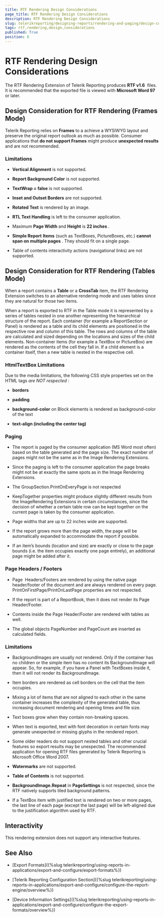 ```yaml
---
title: RTF Rendering Design Considerations
page_title: RTF Rendering Design Considerations 
description: RTF Rendering Design Considerations
slug: telerikreporting/designing-reports/rendering-and-paging/design-considerations-for-report-rendering/rtf-rendering-design-considerations
tags: rtf,rendering,design,considerations
published: True
position: 6
---
```


# RTF Rendering Design Considerations



The RTF Rendering Extension of Telerik Reporting produces __RTF v1.6__  files. It         is recommended that the exported file is viewed with __Microsoft Word 97__  or later.       

## Design Consideration for RTF Rendering (Frames Mode)

Telerik Reporting relies on __Frames__  to a achieve a WYSIWYG layout           and preserve the original report outlook as much as possible. Consumer applications that           __do not support Frames__  might produce __unexpected results__            and are not recommended.         

### Limitations

*  __Vertical Alignment__  is not supported.

*  __Report Background Color__  is not supported.

*  __TextWrap = false__  is not supported.

*  __Inset and Outset Borders__  are not supported.

*  __Rotated Text__  is rendered by an image.

*  __RTL Text Handling__  is left to the consumer application.

* Maximum __Page Width__  and __Height__  is __22 inches__  .

*  __Simple Report__   __Items__  (such as TextBoxes, PictureBoxes, etc.) __cannot span on multiple pages__  . They should fit on a single page.

* Table of contents interactivity actions (navigational links) are not supported.

## Design Consideration for RTF Rendering (Tables Mode)

When a report contains a __Table__  or a __CrossTab__  item, the RTF Rendering Extension switches to an alternative rendering mode and uses tables since they are natural for those two items.         

When a report is exported to RTF in the Table mode it is represented by a series of tables nested in one another representing the hierarchical structure of the report. Each container (for example a ReportSection or Panel) is rendered as a table and its child elements are positioned in the respective row and column of this table. The rows and columns of the table are calculated and sized depending on the locations and sizes of the child elements. Non-container items (for example a TextBox or PictureBox) are rendered as the contents of the cell they fall in. If a child element is a container itself, then a new table is nested in the respective cell.

### HtmlTextBox Limitations

Due to the media limitations, the following CSS style properties set on the HTML tags *are NOT respected* :             

* __borders__ 

* __padding__ 

*  __background-color__  on Block elements is rendered as background-color of the text

* __text-align (including the center tag)__ 

### Paging

* The report is paged by the consumer application (MS Word most often) based on the table generated and the page size. The exact number of pages might not be the same as in the Image Rendering Extensions.

* Since the paging is left to the consumer application the page breaks might not be at exactly the same spots as in the Image Rendering Extensions.

* The GroupSection.PrintOnEveryPage is not respected

* KeepTogether properties might produce slightly different results from the ImageRendering Extensions in certain circumstances, since the decision of whether a certain table row can be kept together on the current page is taken by the consumer application.

* Page widths that are up to 22 inches wide are supported.

* If the report grows more than the page width, the page will be automatically expanded to accommodate the report if possible.

* If an item’s bounds (location and size) are exactly or close to the page bounds (i.e. the item occupies exactly one page entirely), an additional page might be added after it.

### Page Headers / Footers

* Page  Headers/Footers are rendered by using the native page header/footer of the document and are always rendered on every page. PrintOnFirstPage/PrintOnLastPage properties are not respected.

* If the report is part of a ReportBook, then it does not render its Page Header/Footer.

* Contents inside the Page Header/Footer are rendered with tables as well.

* The global objects PageNumber and PageCount are inserted as calculated fields.

### Limitations

* BackgroundImages are usually not rendered. Only if the container has no children or the simple item has no content its BackgroundImage will appear. So, for example, if you have a Panel with TextBoxes inside it, then it will not render its BackgroundImage.

* Item borders are rendered as cell borders on the cell that the item occupies.

* Mixing a lot of items that are not aligned to each other in the same container increases the complexity of the generated table, thus increasing document rendering and opening times and file size.

* Text boxes grow when they contain non-breaking spaces.

* When text is exported, text with font decoration in certain fonts may generate unexpected or missing glyphs in the rendered report.

* Some older readers do not support nested tables and other crucial features so export results may be unexpected. The recommended application for opening RTF files generated by Telerik Reporting is Microsoft Office Word 2007.

*  __Watermarks__  are not supported.

*  __Table of Contents__  is not supported.

*  __BackgroundImage.Repeat__  in __PageSettings__  is not respected, since the RTF natively supports tiled background patterns.

* If a TextBox item with justified text is rendered on two or more pages, the last line of each page (except the last page) will be left-aligned due to the justification algorithm used by RTF.

## Interactivity

This rendering extension does not support any interactive features.

## See Also


 * [Export Formats]({%slug telerikreporting/using-reports-in-applications/export-and-configure/export-formats%})

 * [Telerik Reporting Configuration Section]({%slug telerikreporting/using-reports-in-applications/export-and-configure/configure-the-report-engine/overview%})

 * [Device Information Settings]({%slug telerikreporting/using-reports-in-applications/export-and-configure/configure-the-export-formats/overview%})
